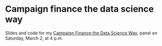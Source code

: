 Campaign finance the data science way
=====================================

Slides and code for my [Campaign Finance the Data Science Way](http://ire.org/events-and-training/event/315/738/), panel on Saturday, March 2, at 4 p.m.